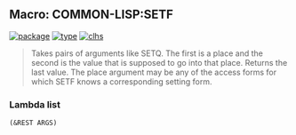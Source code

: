 ## Macro: COMMON-LISP:SETF
[![package](https://img.shields.io/badge/Package-COMMON--LISP-5f9ea0.svg?style=social&colorA=999999)](../) [![type](https://img.shields.io/badge/Type-Macro-5f9ea0.svg?style=social&colorA=999999)](../#macro) [![clhs](https://img.shields.io/badge/CLHS-SETF-5f9ea0.svg?style=social&colorA=999999)](http://www.lispworks.com/documentation/HyperSpec/Body/a_setf.htm) 

> Takes pairs of arguments like SETQ. The first is a place and the second
> is the value that is supposed to go into that place. Returns the last
> value. The place argument may be any of the access forms for which SETF
> knows a corresponding setting form.

### Lambda list
```
(&REST ARGS)
```
